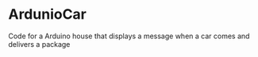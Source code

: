 # ArdunioCar
Code for a Arduino house that displays a message when a car comes and delivers a package 
